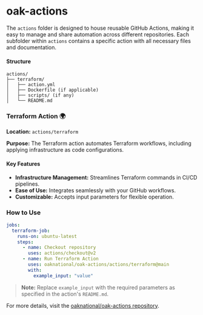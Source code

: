 # oak-actions

The `actions` folder is designed to house reusable GitHub Actions, making it easy to manage and share automation across different repositories. Each subfolder within `actions` contains a specific action with all necessary files and documentation.

#### Structure

```plaintext
actions/
├── terraform/
│   ├── action.yml
│   ├── Dockerfile (if applicable)
│   ├── scripts/ (if any)
│   └── README.md
```

### Terraform Action 🌍

**Location:** `actions/terraform`

**Purpose:** The Terraform action automates Terraform workflows, including applying infrastructure as code configurations.

#### Key Features

- **Infrastructure Management:** Streamlines Terraform commands in CI/CD pipelines.
- **Ease of Use:** Integrates seamlessly with your GitHub workflows.
- **Customizable:** Accepts input parameters for flexible operation.

### How to Use

```yaml
jobs:
  terraform-job:
    runs-on: ubuntu-latest
    steps:
      - name: Checkout repository
        uses: actions/checkout@v2
      - name: Run Terraform Action
        uses: oaknational/oak-actions/actions/terraform@main
        with:
          example_input: "value"
```

> **Note:** Replace `example_input` with the required parameters as specified in the action's `README.md`.

For more details, visit the [oaknational/oak-actions repository](https://github.com/oaknational/oak-actions).
